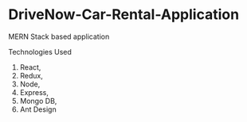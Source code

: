 # DriveNow-Car-Rental-Application
MERN Stack based application

Technologies Used

1. React,
2. Redux,
3. Node,
4. Express,
5. Mongo DB,
6. Ant Design